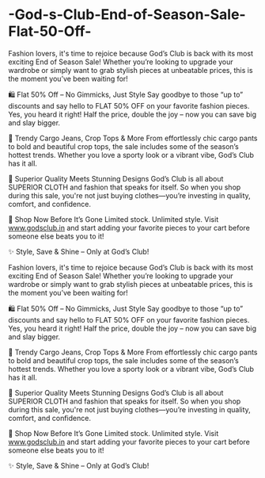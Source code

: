 # -God-s-Club-End-of-Season-Sale-Flat-50-Off-

Fashion lovers, it's time to rejoice because God’s Club is back with its most exciting End of Season Sale! Whether you’re looking to upgrade your wardrobe or simply want to grab stylish pieces at unbeatable prices, this is the moment you’ve been waiting for!

🛍️ Flat 50% Off – No Gimmicks, Just Style
Say goodbye to those “up to” discounts and say hello to FLAT 50% OFF on your favorite fashion pieces. Yes, you heard it right! Half the price, double the joy – now you can save big and slay bigger.

👖 Trendy Cargo Jeans, Crop Tops & More
From effortlessly chic cargo pants to bold and beautiful crop tops, the sale includes some of the season’s hottest trends. Whether you love a sporty look or a vibrant vibe, God’s Club has it all.

🌟 Superior Quality Meets Stunning Designs
God’s Club is all about SUPERIOR CLOTH and fashion that speaks for itself. So when you shop during this sale, you're not just buying clothes—you’re investing in quality, comfort, and confidence.

🛒 Shop Now Before It’s Gone
Limited stock. Unlimited style. Visit www.godsclub.in and start adding your favorite pieces to your cart before someone else beats you to it!

✨ Style, Save & Shine – Only at God’s Club!

Fashion lovers, it's time to rejoice because God’s Club is back with its most exciting End of Season Sale! Whether you’re looking to upgrade your wardrobe or simply want to grab stylish pieces at unbeatable prices, this is the moment you’ve been waiting for!

🛍️ Flat 50% Off – No Gimmicks, Just Style
Say goodbye to those “up to” discounts and say hello to FLAT 50% OFF on your favorite fashion pieces. Yes, you heard it right! Half the price, double the joy – now you can save big and slay bigger.

👖 Trendy Cargo Jeans, Crop Tops & More
From effortlessly chic cargo pants to bold and beautiful crop tops, the sale includes some of the season’s hottest trends. Whether you love a sporty look or a vibrant vibe, God’s Club has it all.

🌟 Superior Quality Meets Stunning Designs
God’s Club is all about SUPERIOR CLOTH and fashion that speaks for itself. So when you shop during this sale, you're not just buying clothes—you’re investing in quality, comfort, and confidence.

🛒 Shop Now Before It’s Gone
Limited stock. Unlimited style. Visit www.godsclub.in and start adding your favorite pieces to your cart before someone else beats you to it!

✨ Style, Save & Shine – Only at God’s Club!


